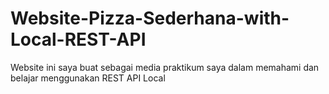 # Website-Pizza-Sederhana-with-Local-REST-API
Website ini saya buat sebagai media praktikum saya dalam memahami dan belajar menggunakan REST API Local 
